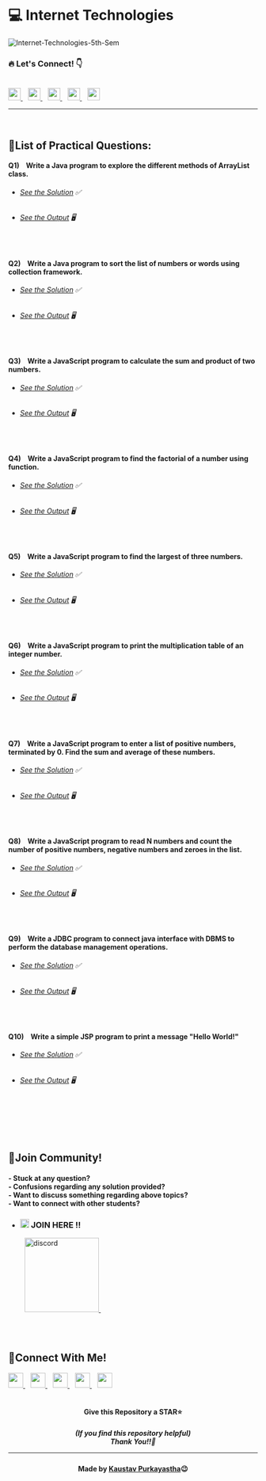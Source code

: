 #  💻 Internet Technologies

![Internet-Technologies-5th-Sem](https://socialify.git.ci/Kaustav-Purkayastha/Internet-Technologies-5th-Sem/image?description=1&descriptionEditable=CSC-C-502-L%20-%3E%20%0AInternet%20Technologies%20(LAB)%20&font=Inter&forks=1&language=1&name=1&owner=1&pattern=Circuit%20Board&stargazers=1&theme=Dark)


### 🔥 Let\'s Connect! 👇 
  <br/>
  <a href="https://twitter.com/imKaustav_">
    <img width="25px" src="https://www.vectorlogo.zone/logos/twitter/twitter-tile.svg" />
  </a>&ensp;
  <a href="https://www.linkedin.com/in/kaustav-02">
    <img width="25px" src="https://www.vectorlogo.zone/logos/linkedin/linkedin-icon.svg" />
  </a>&ensp;
  <a href="https://github.com/Kaustav-Purkayastha">
  <img width="25px" src="https://www.vectorlogo.zone/logos/github/github-icon.svg" />
  </a>&ensp;
  <a href="https://www.instagram.com/_.kaustav._/">
    <img width="25px" src="https://www.vectorlogo.zone/logos/instagram/instagram-icon.svg" />
  </a>&ensp;
  <a href="https://www.facebook.com/kaustav.purkayastha.02/">
  <img width="25px" src="https://www.vectorlogo.zone/logos/facebook/facebook-official.svg" />
  </a>
  
***
<br/>

## 📜List of Practical Questions:

#### Q1) &ensp; Write a Java program to explore the different methods of ArrayList class.
- ######  [See the Solution](https://github.com/Kaustav-Purkayastha/Internet-Technologies-5th-Sem/blob/main/Solutions/Java/Q-01/ArrayListMethods.java) ✅
- ######  [See the Output](https://github.com/Kaustav-Purkayastha/Internet-Technologies-5th-Sem/blob/main/Solutions/Java/Q-01/ArrayListMethods.jpg) 🖥
<br/>


#### Q2) &ensp; Write a Java program to sort the list of numbers or words using collection framework.
- ######  [See the Solution](https://github.com/Kaustav-Purkayastha/Internet-Technologies-5th-Sem/blob/main/Solutions/Java/Q-02/SortList.java) ✅
- ######  [See the Output](https://github.com/Kaustav-Purkayastha/Internet-Technologies-5th-Sem/blob/main/Solutions/Java/Q-02/SortList.jpg) 🖥
<br/>


#### Q3) &ensp; Write a JavaScript program to calculate the sum and product of two numbers.
- ######  [See the Solution](https://github.com/Kaustav-Purkayastha/Internet-Technologies-5th-Sem/blob/main/Solutions/JavaScript/Q-03/SumProduct.js) ✅
- ######  [See the Output](https://github.com/Kaustav-Purkayastha/Internet-Technologies-5th-Sem/blob/main/Solutions/JavaScript/Q-03/SumProduct.jpg) 🖥
<br/>


#### Q4) &ensp; Write a JavaScript program to find the factorial of a number using function.
- ######  [See the Solution](https://github.com/Kaustav-Purkayastha/Internet-Technologies-5th-Sem/blob/main/Solutions/JavaScript/Q-04/FactorialNumber.js) ✅
- ######  [See the Output](https://github.com/Kaustav-Purkayastha/Internet-Technologies-5th-Sem/blob/main/Solutions/JavaScript/Q-04/FactorialNumber.jpg) 🖥
<br/>


#### Q5) &ensp; Write a JavaScript program to find the largest of three numbers.
- ######  [See the Solution](https://github.com/Kaustav-Purkayastha/Internet-Technologies-5th-Sem/blob/main/Solutions/JavaScript/Q-05/LargestNumber.js) ✅
- ######  [See the Output](https://github.com/Kaustav-Purkayastha/Internet-Technologies-5th-Sem/blob/main/Solutions/JavaScript/Q-05/LargestNumber.jpg) 🖥
<br/>


#### Q6) &ensp; Write a JavaScript program to print the multiplication table of an integer number.
- ######  [See the Solution](https://github.com/Kaustav-Purkayastha/Internet-Technologies-5th-Sem/blob/main/Solutions/JavaScript/Q-06/MultiplicationTable.js) ✅
- ######  [See the Output](https://github.com/Kaustav-Purkayastha/Internet-Technologies-5th-Sem/blob/main/Solutions/JavaScript/Q-06/MultiplicationTable.jpg) 🖥
<br/>


#### Q7) &ensp; Write a JavaScript program to enter a list of positive numbers, terminated by 0. Find the sum and average of these numbers.
- ######  [See the Solution](https://github.com/Kaustav-Purkayastha/Internet-Technologies-5th-Sem/blob/main/Solutions/JavaScript/Q-07/SumAverage.js) ✅
- ######  [See the Output](https://github.com/Kaustav-Purkayastha/Internet-Technologies-5th-Sem/blob/main/Solutions/JavaScript/Q-07/SumAverage.jpg) 🖥
<br/>


#### Q8) &ensp; Write a JavaScript program to read N numbers and count the number of positive numbers, negative numbers and zeroes in the list.
- ######  [See the Solution](https://github.com/Kaustav-Purkayastha/Internet-Technologies-5th-Sem/blob/main/Solutions/JavaScript/Q-08/CountNumbers.js) ✅
- ######  [See the Output](https://github.com/Kaustav-Purkayastha/Internet-Technologies-5th-Sem/blob/main/Solutions/JavaScript/Q-08/CountNumbers.jpg) 🖥
<br/>


#### Q9) &ensp; Write a JDBC program to connect java interface with DBMS to perform the database management operations.
- ######  [See the Solution](https://github.com/Kaustav-Purkayastha/Internet-Technologies-5th-Sem/blob/main/Solutions/JDBC/Q-09/src/jdbcdemo.java) ✅
- ######  [See the Output](https://github.com/Kaustav-Purkayastha/Internet-Technologies-5th-Sem/blob/main/Solutions/JDBC/Q-09/src/jdbcdemo.jpg) 🖥
<br/>


#### Q10) &ensp; Write a simple JSP program to print a message "Hello World!"
- ######  [See the Solution](https://github.com/Kaustav-Purkayastha/Internet-Technologies-5th-Sem/blob/main/Solutions/JSP/Q-10/hello.jsp) ✅
- ######  [See the Output](https://github.com/Kaustav-Purkayastha/Internet-Technologies-5th-Sem/blob/main/Solutions/JSP/Q-10/hello.jpg) 🖥
<br/>



<br/>
<br/>
<br/>


## 🤖Join Community!
<h4>
- Stuck at any question?<br/>
- Confusions regarding any solution provided? <br/>
- Want to discuss something regarding above topics?<br/>
- Want to connect with other students?
</h4>

- ### <img width="18px" src="https://www.vectorlogo.zone/logos/reactjs/reactjs-icon.svg" alt="join"> JOIN HERE !!
&ensp; &ensp; &ensp; <a href="https://discord.gg/B6yCkhuBqw">
<img width="150px" src="https://www.vectorlogo.zone/logos/discordapp/discordapp-official.svg" alt="discord">
</a>&ensp;

<br/>
<br/>


## 🔁Connect With Me!
  <a href="https://twitter.com/imKaustav_">
    <img width="30px" src="https://www.vectorlogo.zone/logos/twitter/twitter-tile.svg" />
  </a>&ensp;
  <a href="https://www.linkedin.com/in/kaustav-02">
    <img width="30px" src="https://www.vectorlogo.zone/logos/linkedin/linkedin-icon.svg" />
  </a>&ensp;
  <a href="https://github.com/Kaustav-Purkayastha">
  <img width="30px" src="https://www.vectorlogo.zone/logos/github/github-icon.svg" />
  </a>&ensp;
  <a href="https://www.instagram.com/_.kaustav._/">
    <img width="30px" src="https://www.vectorlogo.zone/logos/instagram/instagram-icon.svg" />
  </a>&ensp;
  <a href="https://www.facebook.com/kaustav.purkayastha.02/">
  <img width="30px" src="https://www.vectorlogo.zone/logos/facebook/facebook-official.svg" />
  </a>

<br/>
<br/>

<h4 align="center">Give this Repository a STAR⭐</h4>
<h5 align="center">(If you find this repository helpful)
<br/> Thank You!!💝
<hr/>
</h5>
<h4 align="center">Made by <a href="https://twitter.com/imKaustav_">Kaustav Purkayastha</a>😉</h4>

